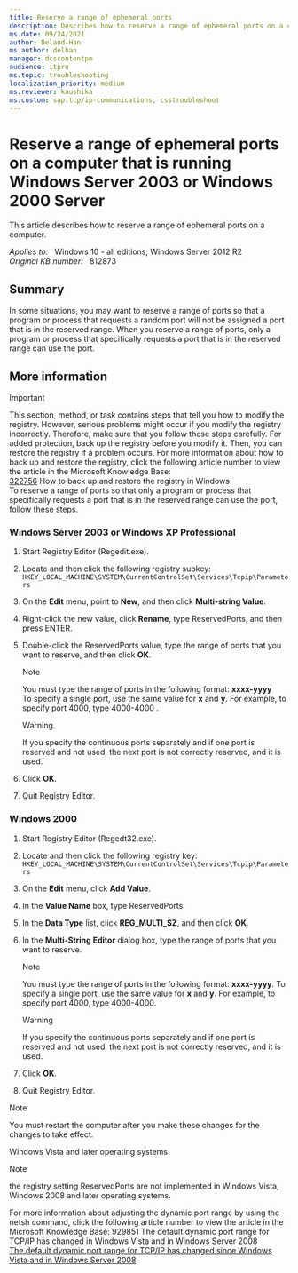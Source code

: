 ```yaml
---
title: Reserve a range of ephemeral ports
description: Describes how to reserve a range of ephemeral ports on a computer.
ms.date: 09/24/2021
author: Deland-Han
ms.author: delhan
manager: dcscontentpm
audience: itpro
ms.topic: troubleshooting
localization_priority: medium
ms.reviewer: kaushika
ms.custom: sap:tcp/ip-communications, csstroubleshoot
---
```

# Reserve a range of ephemeral ports on a computer that is running Windows Server 2003 or Windows 2000 Server

This article describes how to reserve a range of ephemeral ports on a computer.

_Applies to:_ &nbsp; Windows 10 - all editions, Windows Server 2012 R2  
_Original KB number:_ &nbsp; 812873

## Summary

In some situations, you may want to reserve a range of ports so that a program or process that requests a random port will not be assigned a port that is in the reserved range. When you reserve a range of ports, only a program or process that specifically requests a port that is in the reserved range can use the port.

## More information

> [!IMPORTANT]
> This section, method, or task contains steps that tell you how to modify the registry. However, serious problems might occur if you modify the registry incorrectly. Therefore, make sure that you follow these steps carefully. For added protection, back up the registry before you modify it. Then, you can restore the registry if a problem occurs. For more information about how to back up and restore the registry, click the following article number to view the article in the Microsoft Knowledge Base:  
[322756](https://support.microsoft.com/help/322756) How to back up and restore the registry in Windows  
To reserve a range of ports so that only a program or process that specifically requests a port that is in the reserved range can use the port, follow these steps.

### Windows Server 2003 or Windows XP Professional

1. Start Registry Editor (Regedit.exe).
2. Locate and then click the following registry subkey:   `HKEY_LOCAL_MACHINE\SYSTEM\CurrentControlSet\Services\Tcpip\Parameters`  

3. On the **Edit** menu, point to **New**, and then click **Multi-string Value**.
4. Right-click the new value, click **Rename**, type ReservedPorts, and then press ENTER.
5. Double-click the ReservedPorts value, type the range of ports that you want to reserve, and then click **OK**.

    > [!NOTE]
    > You must type the range of ports in the following format: **xxxx-yyyy**  
    To specify a single port, use the same value for **x** and **y**. For example, to specify port 4000, type 4000-4000 .

    > [!WARNING]
    > If you specify the continuous ports separately and if one port is reserved and not used, the next port is not correctly reserved, and it is used.  

6. Click **OK**.
7. Quit Registry Editor.

### Windows 2000

1. Start Registry Editor (Regedt32.exe).
2. Locate and then click the following registry key:   `HKEY_LOCAL_MACHINE\SYSTEM\CurrentControlSet\Services\Tcpip\Parameters`  

3. On the **Edit** menu, click **Add Value**.
4. In the **Value Name** box, type ReservedPorts.
5. In the **Data Type** list, click **REG_MULTI_SZ**, and then click **OK**.
6. In the **Multi-String Editor** dialog box, type the range of ports that you want to reserve.

    > [!NOTE]
    > You must type the range of ports in the following format: **xxxx-yyyy**. To specify a single port, use the same value for **x** and **y**. For example, to specify port 4000, type 4000-4000.

    > [!WARNING]
    > If you specify the continuous ports separately and if one port is reserved and not used, the next port is not correctly reserved, and it is used.
7. Click **OK**.
8. Quit Registry Editor.

> [!NOTE]
> You must restart the computer after you make these changes for the changes to take effect.

Windows Vista and later operating systems  

> [!Note]
> the registry setting ReservedPorts are not implemented in Windows Vista, Windows 2008 and later operating systems.

For more information about adjusting the dynamic port range by using the netsh  command, click the following article number to view the article in the Microsoft Knowledge Base:
929851 The default dynamic port range for TCP/IP has changed in Windows Vista and in Windows Server 2008  
[The default dynamic port range for TCP/IP has changed since Windows Vista and in Windows Server 2008](https://support.microsoft.com/help/929851)
